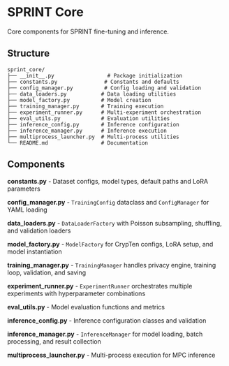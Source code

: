 <!-- 
# Copyright (c) 2025 SAP SE or an SAP affiliate company and sprint contributors
# SPDX-License-Identifier: Apache-2.0
-->
# SPRINT Core

Core components for SPRINT fine-tuning and inference.

## Structure

```
sprint_core/
├── __init__.py                 # Package initialization
├── constants.py               # Constants and defaults
├── config_manager.py          # Config loading and validation
├── data_loaders.py           # Data loading utilities
├── model_factory.py          # Model creation
├── training_manager.py       # Training execution
├── experiment_runner.py      # Multi-experiment orchestration
├── eval_utils.py             # Evaluation utilities
├── inference_config.py       # Inference configuration
├── inference_manager.py      # Inference execution
├── multiprocess_launcher.py  # Multi-process utilities
└── README.md                 # Documentation
```

## Components

**constants.py** - Dataset configs, model types, default paths and LoRA parameters

**config_manager.py** - `TrainingConfig` dataclass and `ConfigManager` for YAML loading

**data_loaders.py** - `DataLoaderFactory` with Poisson subsampling, shuffling, and validation loaders

**model_factory.py** - `ModelFactory` for CrypTen configs, LoRA setup, and model instantiation

**training_manager.py** - `TrainingManager` handles privacy engine, training loop, validation, and saving

**experiment_runner.py** - `ExperimentRunner` orchestrates multiple experiments with hyperparameter combinations

**eval_utils.py** - Model evaluation functions and metrics

**inference_config.py** - Inference configuration classes and validation

**inference_manager.py** - `InferenceManager` for model loading, batch processing, and result collection

**multiprocess_launcher.py** - Multi-process execution for MPC inference